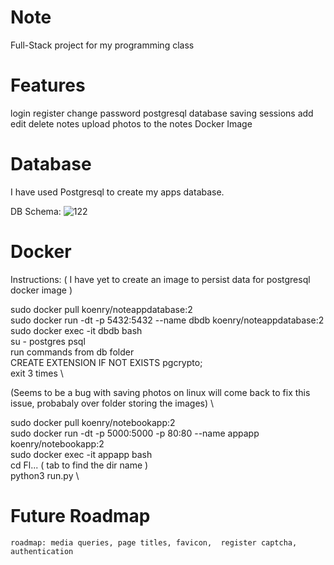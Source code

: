 # Note
 Full-Stack project for my programming class
 
# Features
login
register
change password
postgresql database saving sessions
add edit delete notes
upload photos to the notes
Docker Image

# Database
I have used Postgresql to create my apps database.

DB Schema:
![122](https://user-images.githubusercontent.com/68077710/159915675-f5f731d0-ed54-4c48-906e-a9ae59920844.png)

# Docker
Instructions:
( I have yet to create an image to persist data for postgresql docker image )

sudo docker pull koenry/noteappdatabase:2 \
sudo docker run -dt -p 5432:5432 --name dbdb  koenry/noteappdatabase:2 \
sudo docker exec -it dbdb bash \
su - postgres psql \
run commands from db folder \
CREATE EXTENSION IF NOT EXISTS pgcrypto; \
exit 3 times \

(Seems to be a bug with saving photos on linux will come back to fix this issue, probabaly over folder storing the images) \

sudo docker pull koenry/notebookapp:2 \
sudo docker run -dt -p 5000:5000 -p 80:80 --name appapp  koenry/notebookapp:2 \
sudo docker exec -it appapp bash \
cd Fl... ( tab to find the dir name ) \
python3 run.py \


# Future Roadmap
	roadmap: media queries, page titles, favicon,  register captcha, authentication
